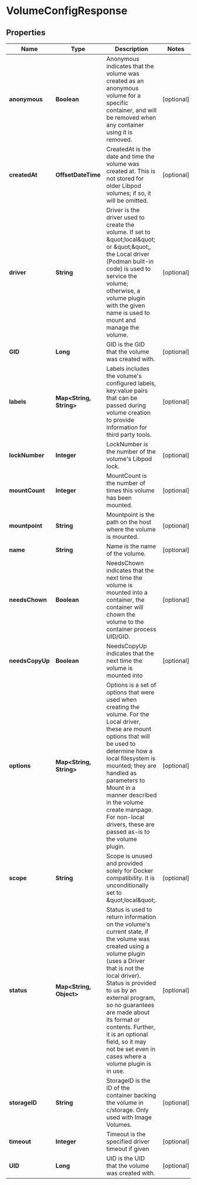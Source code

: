 

# VolumeConfigResponse


## Properties

| Name | Type | Description | Notes |
|------------ | ------------- | ------------- | -------------|
|**anonymous** | **Boolean** | Anonymous indicates that the volume was created as an anonymous volume for a specific container, and will be removed when any container using it is removed. |  [optional] |
|**createdAt** | **OffsetDateTime** | CreatedAt is the date and time the volume was created at. This is not stored for older Libpod volumes; if so, it will be omitted. |  [optional] |
|**driver** | **String** | Driver is the driver used to create the volume. If set to \&quot;local\&quot; or \&quot;\&quot;, the Local driver (Podman built-in code) is used to service the volume; otherwise, a volume plugin with the given name is used to mount and manage the volume. |  [optional] |
|**GID** | **Long** | GID is the GID that the volume was created with. |  [optional] |
|**labels** | **Map&lt;String, String&gt;** | Labels includes the volume&#39;s configured labels, key:value pairs that can be passed during volume creation to provide information for third party tools. |  [optional] |
|**lockNumber** | **Integer** | LockNumber is the number of the volume&#39;s Libpod lock. |  [optional] |
|**mountCount** | **Integer** | MountCount is the number of times this volume has been mounted. |  [optional] |
|**mountpoint** | **String** | Mountpoint is the path on the host where the volume is mounted. |  [optional] |
|**name** | **String** | Name is the name of the volume. |  [optional] |
|**needsChown** | **Boolean** | NeedsChown indicates that the next time the volume is mounted into a container, the container will chown the volume to the container process UID/GID. |  [optional] |
|**needsCopyUp** | **Boolean** | NeedsCopyUp indicates that the next time the volume is mounted into |  [optional] |
|**options** | **Map&lt;String, String&gt;** | Options is a set of options that were used when creating the volume. For the Local driver, these are mount options that will be used to determine how a local filesystem is mounted; they are handled as parameters to Mount in a manner described in the volume create manpage. For non-local drivers, these are passed as-is to the volume plugin. |  [optional] |
|**scope** | **String** | Scope is unused and provided solely for Docker compatibility. It is unconditionally set to \&quot;local\&quot;. |  [optional] |
|**status** | **Map&lt;String, Object&gt;** | Status is used to return information on the volume&#39;s current state, if the volume was created using a volume plugin (uses a Driver that is not the local driver). Status is provided to us by an external program, so no guarantees are made about its format or contents. Further, it is an optional field, so it may not be set even in cases where a volume plugin is in use. |  [optional] |
|**storageID** | **String** | StorageID is the ID of the container backing the volume in c/storage. Only used with Image Volumes. |  [optional] |
|**timeout** | **Integer** | Timeout is the specified driver timeout if given |  [optional] |
|**UID** | **Long** | UID is the UID that the volume was created with. |  [optional] |



